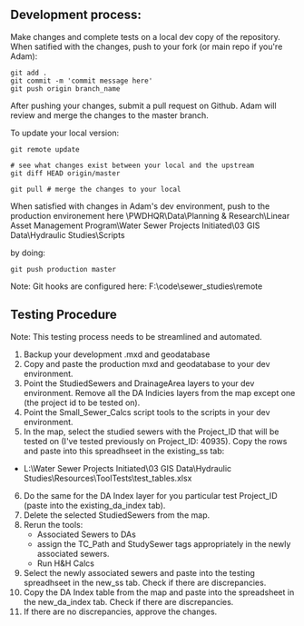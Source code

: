 ## Development process:
Make changes and complete tests on a local dev copy of the repository. When satified with the changes, push to your fork (or main repo if you're Adam):
```
git add .
git commit -m 'commit message here'
git push origin branch_name
```

After pushing your changes, submit a pull request on Github. Adam will review and merge the changes to the master branch.

To update your local version:
```
git remote update

# see what changes exist between your local and the upstream
git diff HEAD origin/master

git pull # merge the changes to your local
```

When satisfied with changes in Adam's dev environment, push to the production environement here
  \\PWDHQR\Data\Planning & Research\Linear Asset Management Program\Water Sewer Projects Initiated\03 GIS Data\Hydraulic Studies\Scripts

by doing:
```
git push production master
```

Note: Git hooks are configured here:
F:\code\sewer_studies\remote

## Testing Procedure
Note: This testing process needs to be streamlined and automated.
1. Backup your development .mxd and geodatabase
2. Copy and paste the production mxd and geodatabase to your dev environment.
3. Point the StudiedSewers and DrainageArea layers to your dev environment. Remove all the DA Indicies layers from the map except one (the project id to be tested on).
4. Point the Small_Sewer_Calcs script tools to the scripts in your dev environment.
5. In the map, select the studied sewers with the Project_ID that will be tested on (I've tested previously on Project_ID: 40935). Copy the rows and paste into this spreadhseet in the existing_ss tab:
  - L:\Water Sewer Projects Initiated\03 GIS Data\Hydraulic Studies\Resources\ToolTests\test_tables.xlsx
6. Do the same for the DA Index layer for you particular test Project_ID (paste into the existing_da_index tab).
7. Delete the selected StudiedSewers from the map.
8. Rerun the tools:
   - Associated Sewers to DAs
   - assign the TC_Path and StudySewer tags appropriately in the newly associated sewers.
   - Run H&H Calcs
9. Select the newly associated sewers and paste into the testing spreadhseet in the new_ss tab. Check if there are discrepancies.
10. Copy the DA Index table from the map and paste into the spreadsheet in the new_da_index tab. Check if there are discrepancies.
11. If there are no discrepancies, approve the changes.
